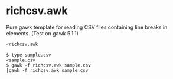richcsv.awk
===========

Pure gawk template for reading CSV files containing line breaks in elements.
(Test on gawk 5.1.1)

```awk
<richcsv.awk
```

```
$ type sample.csv
<sample.csv
$ gawk -f richcsv.awk sample.csv
|gawk -f richcsv.awk sample.csv
```

